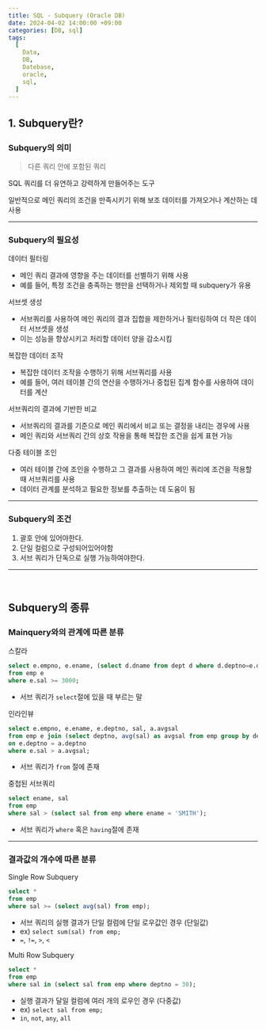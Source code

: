 ```yaml
---
title: SQL - Subquery (Oracle DB)
date: 2024-04-02 14:00:00 +09:00
categories: [DB, sql]
tags:
  [
    Data,
    DB,
    Datebase,
    oracle,
    sql,
  ]
---
```


## 1. Subquery란?

### Subquery의 의미

> 다른 쿼리 안에 포함된 쿼리

SQL 쿼리를 더 유연하고 강력하게 만들어주는 도구

일반적으로 메인 쿼리의 조건을 만족시키기 위해 보조 데이터를 가져오거나 계산하는 데 사용

<hr>

### Subquery의 필요성

데이터 필터링
- 메인 쿼리 결과에 영향을 주는 데이터를 선별하기 위해 사용
- 예를 들어, 특정 조건을 충족하는 행만을 선택하거나 제외할 때 subquery가 유용

서브셋 생성
- 서브쿼리를 사용하여 메인 쿼리의 결과 집합을 제한하거나 필터링하여 더 작은 데이터 서브셋을 생성
- 이는 성능을 향상시키고 처리할 데이터 양을 감소시킴

복잡한 데이터 조작
- 복잡한 데이터 조작을 수행하기 위해 서브쿼리를 사용
- 예를 들어, 여러 테이블 간의 연산을 수행하거나 중첩된 집계 함수를 사용하여 데이터를 계산

서브쿼리의 결과에 기반한 비교
- 서브쿼리의 결과를 기준으로 메인 쿼리에서 비교 또는 결정을 내리는 경우에 사용
- 메인 쿼리와 서브쿼리 간의 상호 작용을 통해 복잡한 조건을 쉽게 표현 가능

다중 테이블 조인
- 여러 테이블 간에 조인을 수행하고 그 결과를 사용하여 메인 쿼리에 조건을 적용할 때 서브쿼리를 사용
- 데이터 관계를 분석하고 필요한 정보를 추출하는 데 도움이 됨

<hr>

### Subquery의 조건

1. 괄호 안에 있어야한다.
2. 단일 컬럼으로 구성되어있어야함
3. 서브 쿼리가 단독으로 실행 가능하여야한다.

<hr><br>

## Subquery의 종류

### Mainquery와의 관계에 따른 분류

스칼라

```sql
select e.empno, e.ename, (select d.dname from dept d where d.deptno=e.deptno) as dname
from emp e
where e.sal >= 3000;
```

- 서브 쿼리가 `select`절에 있을 때 부르는 말
  
인라인뷰

```sql
select e.empno, e.ename, e.deptno, sal, a.avgsal
from emp e join (select deptno, avg(sal) as avgsal from emp group by deptno) a
on e.deptno = a.deptno
where e.sal > a.avgsal;
```

- 서브 쿼리가 `from` 절에 존재 

중첩된 서브쿼리

```sql
select ename, sal
from emp
where sal > (select sal from emp where ename = 'SMITH');
```

- 서브 쿼리가 `where` 혹은 `having`절에 존재

<hr>

### 결과값의 개수에 따른 분류

Single Row Subquery

```sql
select *
from emp
where sal >= (select avg(sal) from emp);
```

- 서브 쿼리의 실행 결과가 단일 컬럼에 단일 로우값인 경우 (단일값)
- ex) `select sum(sal) from emp;`
- `=`, `!=`, `>`, `<`

Multi Row Subquery

```sql
select *
from emp
where sal in (select sal from emp where deptno = 30);
```

- 실행 결과가 달일 컬럼에 여러 개의 로우인 경우 (다중값)
- ex) `select sal from emp;`
- `in`, `not`, `any`, `all`

  